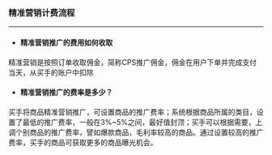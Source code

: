 ### 精准营销计费流程

---

* #### 精准营销推广的费用如何收取

精准营销是按照订单收取佣金，简称CPS推广佣金，佣金在用户下单并完成支付当天，从买手的账户中扣除

* #### 精准营销推广的费率是多少？

买手将商品精准营销推广，可设置商品的推广费率；系统根据商品所属的类目，设置了最低的推广费率，一般在3%~5%之间，最好值封顶；买手可以根据需要，上调个别商品的推广费率，譬如爆款商品，毛利率较高的商品。通过设置较高的推广费率，买手的商品可获取更多的商品曝光机会。








